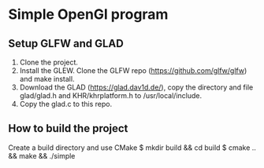 # Simple OpenGl program

## Setup GLFW and GLAD
1. Clone the project.
2. Install the GLEW. Clone the GLFW repo (https://github.com/glfw/glfw) and make install.
3. Download the GLAD (https://glad.dav1d.de/), copy the directory and file glad/glad.h and KHR/khrplatform.h to /usr/local/include.
4. Copy the glad.c to this repo.

## How to build the project
Create a build directory and use CMake
$ mkdir build && cd build
$ cmake .. && make && ./simple